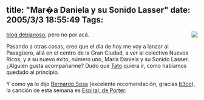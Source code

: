 title: "Mar�a Daniela y su Sonido Lasser"
date: 2005/3/3 18:55:49
Tags: 
---
<img src="http://www.damog.net/files/pics/maria-daniela.png" align="right"/><p><a href="http://www.damog.net/index.php?option=com_content&amp;task=blogcategory&amp;id=69&amp;Itemid=46">blog debianoso</a>, pero no por acá.</p>
<p>Pasando a otras cosas, creo que el día de hoy me voy a lanzar al Pasagüero, allá en el centro de la Gran Ciudad, a ver al colectivo Nuevos Ricos, y a su nuevo éxito, número uno, María Daniela y su Sonido Lasser. ¿Alguien gusta acompañarme? Dudo que <a href="http://www.tacvbo.net">Tato</a> quiera ir, como habíamos quedado al principio.</p>
<p>Y como ya lo dijo <a href="http://www.versolutions.net/mblog/">Bernardo Sosa</a> (excelente recomendación, gracias <a href="http://b3co.com/">b3co</a>), la canción de esta semana es <a href="http://www.damog.net/files/misc/Porter-Espiral.mp3">Espiral, de Porter</a>.</p>
<br/><br/>
